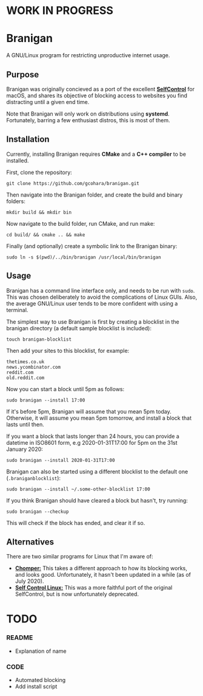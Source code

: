 # WORK IN PROGRESS

# Branigan

A GNU/Linux program for restricting unproductive internet usage.

## Purpose

Branigan was originally concieved as a port of the excellent [**SelfControl**](https://selfcontrolapp.com/) for macOS, and shares its objective of blocking access to websites you find distracting until a given end time.  

Note that Branigan will only work on distributions using **systemd**. Fortunately, barring a few enthusiast distros, this is most of them.

## Installation

Currently, installing Branigan requires **CMake** and a **C++ compiler** to be installed.  

First, clone the repository:  
```
git clone https://github.com/gcohara/branigan.git 
```

Then navigate into the Branigan folder, and create the build and binary folders:
```
mkdir build && mkdir bin
```

Now navigate to the build folder, run CMake, and run make:  
```
cd build/ && cmake .. && make
```

Finally (and optionally) create a symbolic link to the Branigan binary:  
```
sudo ln -s $(pwd)/../bin/branigan /usr/local/bin/branigan
```

## Usage

Branigan has a command line interface only, and needs to be run with `sudo`. This was chosen deliberately to avoid the complications of Linux GUIs. Also, the average GNU/Linux user tends to be more confident with using a terminal.  

The simplest way to use Branigan is first by creating a blocklist in the branigan directory (a default sample blocklist is included):  
```
touch branigan-blocklist
```

Then add your sites to this blocklist, for example:  
```
thetimes.co.uk  
news.ycombinator.com  
reddit.com  
old.reddit.com
```


Now you can start a block until 5pm as follows:  
```
sudo branigan --install 17:00
```  
If it's before 5pm, Branigan will assume that you mean 5pm today. Otherwise, it will assume you mean 5pm tomorrow, and install a block that lasts until then. 

If you want a block that lasts longer than 24 hours, you can provide a datetime in ISO8601 form, e.g 2020-01-31T17:00 for 5pm on the 31st January 2020:  
```
sudo branigan --install 2020-01-31T17:00
```  

Branigan can also be started using a different blocklist to the default one (`.braniganblocklist`):  
```
sudo branigan --install ~/.some-other-blocklist 17:00
```  

If you think Branigan should have cleared a block but hasn't, try running:  
```
sudo branigan --checkup
```  

This will check if the block has ended, and clear it if so.

## Alternatives

There are two similar programs for Linux that I'm aware of:  
- [**Chomper:**](https://github.com/aniketpanjwani/chomper) This takes a different approach to how its blocking works, and looks good. Unfortunately, it hasn't been updated in a while (as of July 2020).
- [**Self Control Linux:**](https://github.com/zengargoyle/SelfControl) This was a more faithful port of the original SelfControl, but is now unfortunately deprecated.

# TODO
### README
- Explanation of name
### CODE
- Automated blocking
- Add install script
